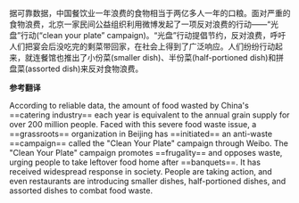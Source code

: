 
据可靠数据，中国餐饮业一年浪费的食物相当于两亿多人一年的口粮。面对严重的食物浪费，北京一家民间公益组织利用微博发起了一项反对浪费的行动——“光盘”行动(“clean your plate” campaign)。“光盘”行动提倡节约，反对浪费，呼吁人们把宴会后没吃完的剩菜带回家，在社会上得到了广泛响应。人们纷纷行动起来，就连餐馆也推出了小份菜(smaller dish)、半份菜(half-portioned dish)和拼盘菜(assorted dish)来反对食物浪费。
  

**参考翻译**

According to reliable data, the amount of food wasted by China's ==catering industry== each year is equivalent to the annual grain supply for over 200 million people. Faced with this severe food waste issue, a ==grassroots== organization in Beijing has ==initiated== an anti-waste ==campaign== called the "Clean Your Plate" campaign through Weibo. The "Clean Your Plate" campaign promotes ==frugality== and opposes waste, urging people to take leftover food home after ==banquets==. It has received widespread response in society. People are taking action, and even restaurants are introducing smaller dishes, half-portioned dishes, and assorted dishes to combat food waste.